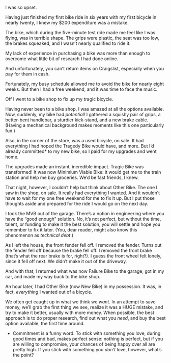 

I was so upset.

Having just finished my first bike ride in six years with my first bicycle in nearly twenty, I knew my $200
expenditure was a mistake.

The bike, which during the five-minute test ride made me feel like I was flying, was in terrible shape. The
grips were plastic, the seat was too low, the brakes squeaked, and I wasn’t nearly qualified to ride it.


My lack of experience in purchasing a bike was more than enough to overcome what little bit of research I had
done online.

And unfortunately, you can’t return items on Craigslist, especially when you pay for them in cash.

Fortunately, my busy schedule allowed me to avoid the bike for nearly eight weeks. But then I had a free
weekend, and it was time to face the music.

Off I went to a bike shop to fix up my tragic bicycle.

Having never been to a bike shop, I was amazed at all the options available. Now, suddenly, my bike had
*potential*! I gathered a squishy pair of grips, a better-bent handlebar, a sturdier kick-stand, and a new
brake cable. (Having a mechanical background makes moments like this one particularly fun.)

Also, in the corner of the store, was a used bicycle, on sale. It had everything I had hoped the Tragedy Bike
would have, and more. But I’d already committed* to my new bike, so I paid for my upgrades and went
home.

The upgrades made an instant, incredible impact. Tragic Bike was transformed! It was now Minimium Viable Bike:
it would get me to the train station and help me buy groceries. We’d be fast friends, I knew.

That night, however, I couldn’t help but think about Other Bike. The one I saw in the shop, on sale. It
really had everything I wanted. And it wouldn’t have to wait for my one free weekend for me to fix it up.
But I put those thoughts aside and prepared for the ride I would go on the next day.

I took the MVB out of the garage. There’s a notion in engineering where you have the “good enough”
solution. No, it’s not perfect, but without the time, talent, or funding to make it the best solution, you
will settle and hope you remember to fix it later. (You, dear reader, might also know this phenomenon as
*technical debt*.)

As I left the house, the front fender fell off. I removed the fender. Turns out the fender fell off because
the brake fell off. I removed the front brake (that’s what the rear brake is for, right?). I guess the front
wheel felt lonely, since it fell off next. We didn’t make it out of the driveway.

And with that, I returned what was now Failure Bike to the garage, got in my car, and made my way back to the
bike shop.

An hour later, I had Other Bike (now New Bike) in my possession. It was, in fact, *everything* I wanted out of
a bicycle. 

We often get caught up in what we think we *want*. In an attempt to save money, we’ll grab the first thing
we see, realize it was a HUGE mistake, and try to make it better, usually with more money. When possible, the
best approach is to do proper research, find out what you *need*, and buy the best option available, the first
time around.

* Commitment is a funny word. To stick with something you love, during good times and bad, makes perfect
sense: nothing is perfect, but if you are willing to compromise, your chances of being happy over all are
pretty high. If you stick with something you *don’t* love, however, what’s the point?